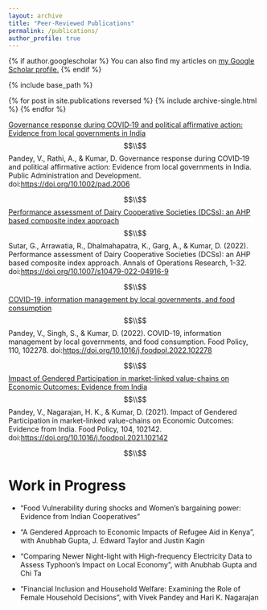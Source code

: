 ```yaml
---
layout: archive
title: "Peer-Reviewed Publications"
permalink: /publications/
author_profile: true
---
```


{% if author.googlescholar %}
  You can also find my articles on <u><a href="{{author.googlescholar}}">my Google Scholar profile</a>.</u>
{% endif %}

{% include base_path %}

{% for post in site.publications reversed %}
  {% include archive-single.html %}
{% endfor %}

[Governance response during COVID‐19 and political affirmative action: Evidence from local governments in India](https://doi.org/10.1002/pad.2006) $$\\$$
Pandey, V., Rathi, A., & Kumar, D. Governance response during COVID‐19 and political affirmative action: Evidence from local governments in India. Public Administration and Development. doi:https://doi.org/10.1002/pad.2006

$$\\$$
[Performance assessment of Dairy Cooperative Societies (DCSs): an AHP based composite index approach](https://doi.org/10.1007/s10479-022-04916-9) $$\\$$
Sutar, G., Arrawatia, R., Dhalmahapatra, K., Garg, A., & Kumar, D. (2022). Performance assessment of Dairy Cooperative Societies (DCSs): an AHP based composite index approach. Annals of Operations Research, 1-32. doi:https://doi.org/10.1007/s10479-022-04916-9

$$\\$$
[COVID-19, information management by local governments, and food consumption](https://doi.org/10.1016/j.foodpol.2022.102278) $$\\$$
Pandey, V., Singh, S., & Kumar, D. (2022). COVID-19, information management by local governments, and food consumption. Food Policy, 110, 102278. doi:https://doi.org/10.1016/j.foodpol.2022.102278

$$\\$$
[Impact of Gendered Participation in market-linked value-chains on Economic Outcomes: Evidence from India](https://doi.org/10.1016/j.foodpol.2021.102142) $$\\$$
Pandey, V., Nagarajan, H. K., & Kumar, D. (2021). Impact of Gendered Participation in market-linked value-chains on Economic Outcomes: Evidence from India. Food Policy, 104, 102142. doi:https://doi.org/10.1016/j.foodpol.2021.102142


$$\\$$
# Work in Progress

* “Food Vulnerability during shocks and Women’s bargaining power: Evidence from Indian Cooperatives”

* “A Gendered Approach to Economic Impacts of Refugee Aid in Kenya”, with Anubhab Gupta, J. Edward
Taylor and Justin Kagin

* “Comparing Newer Night-light with High-frequency Electricity Data to Assess Typhoon’s Impact on Local
Economy”, with Anubhab Gupta and Chi Ta

* “Financial Inclusion and Household Welfare: Examining the Role of Female Household Decisions”, with
Vivek Pandey and Hari K. Nagarajan
